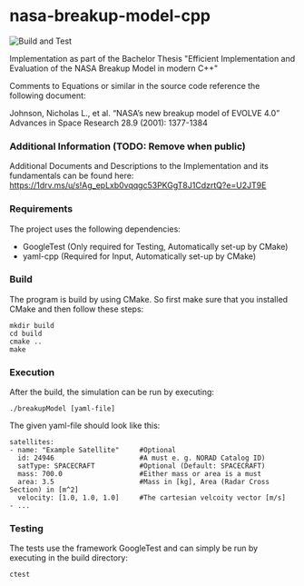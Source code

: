# nasa-breakup-model-cpp
![Build and Test](https://github.com/schuhmaj/nasa-breakup-model-cpp/actions/workflows/ctest.yml/badge.svg)

Implementation as part of the Bachelor Thesis "Efficient Implementation and Evaluation of the NASA Breakup Model in modern C++"

Comments to Equations or similar in the source code reference the following document:

Johnson, Nicholas L., et al. “NASA’s new breakup model of EVOLVE 4.0” Advances in Space Research 28.9 (2001): 1377-1384

### Additional Information (TODO: Remove when public)
Additional Documents and Descriptions to the Implementation
and its fundamentals can be found here:
https://1drv.ms/u/s!Ag_epLxb0vqqgc53PKGgT8J1CdzrtQ?e=U2JT9E

### Requirements
The project uses the following dependencies:
- GoogleTest (Only required for Testing, Automatically set-up by CMake)
- yaml-cpp (Required for Input, Automatically set-up by CMake)

### Build
The program is build by using CMake. So first make sure that you installed
CMake and then follow these steps:

    mkdir build
    cd build
    cmake ..
    make

### Execution
After the build, the simulation can be run by executing:

    ./breakupModel [yaml-file]
    
The given yaml-file should look like this:

    satellites:
    - name: "Example Satellite"     #Optional
      id: 24946                     #A must e. g. NORAD Catalog ID)
      satType: SPACECRAFT           #Optional (Default: SPACECRAFT)
      mass: 700.0                   #Either mass or area is a must
      area: 3.5                     #Mass in [kg], Area (Radar Cross Section) in [m^2]
      velocity: [1.0, 1.0, 1.0]     #The cartesian velcoity vector [m/s]
    - ...

### Testing
The tests use the framework GoogleTest and
can simply be run by executing in the build directory:

    ctest
